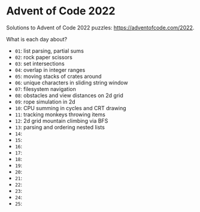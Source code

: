 # Advent of Code 2022

Solutions to Advent of Code 2022 puzzles: https://adventofcode.com/2022.

What is each day about?
- `01`: list parsing, partial sums
- `02`: rock paper scissors
- `03`: set intersections
- `04`: overlap in integer ranges
- `05`: moving stacks of crates around
- `06`: unique characters in sliding string window
- `07`: filesystem navigation
- `08`: obstacles and view distances on 2d grid
- `09`: rope simulation in 2d
- `10`: CPU summing in cycles and CRT drawing
- `11`: tracking monkeys throwing items
- `12`: 2d grid mountain climbing via BFS
- `13`: parsing and ordering nested lists
- `14`:
- `15`:
- `16`:
- `17`:
- `18`:
- `19`:
- `20`:
- `21`:
- `22`:
- `23`:
- `24`:
- `25`:
